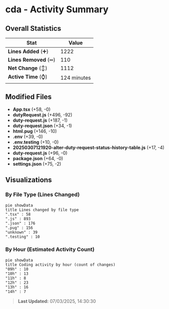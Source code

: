 # cda - Activity Summary 

## Overall Statistics

| Stat                   | Value                                                             |
| ---------------------- | ----------------------------------------------------------------- |
| **Lines Added** (➕)   | 1222                                          |
| **Lines Removed** (➖) | 110                                        |
| **Net Change** (↕)    | 1112                |
| **Active Time** (⌚)   | 124 minutes |


## Modified Files
- **App.tsx** (+58, -0)
- **dutyRequest.js** (+496, -92)
- **duty-request.js** (+187, -1)
- **duty-request.json** (+34, -1)
- **html.pug** (+146, -10)
- **.env** (+39, -0)
- **.env.testing** (+10, -0)
- **20250307121920-alter-duty-request-status-history-table.js** (+17, -4)
- **duty-request.js** (+96, -0)
- **package.json** (+64, -0)
- **settings.json** (+75, -2)

## Visualizations

### By File Type (Lines Changed)

```mermaid
pie showData
title Lines changed by file type
".tsx" : 58
".js" : 893
".json" : 176
".pug" : 156
"unknown" : 39
".testing" : 10
```

### By Hour (Estimated Activity Count)

```mermaid
pie showData
title Coding activity by hour (count of changes)
"09h" : 10
"10h" : 13
"11h" : 8
"12h" : 23
"13h" : 16
"14h" : 7
```


> **Last Updated:** 07/03/2025, 14:30:30
